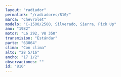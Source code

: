 ```yaml
---
layout: "radiador"
permalink: "/radiadores/810/"
marca: "Chevrolet"
modelo: "C-1500/2500, Silverado, Sierra, Pick Up"
ano: "1982"
motor: "L6 292, V8 350"
transmision: "Estándar"
parte: "63064"
clima: "Con clima"
alto: "28 5/16"
ancho: "17 1/2"
observaciones: ""
id: "810"
---
```


